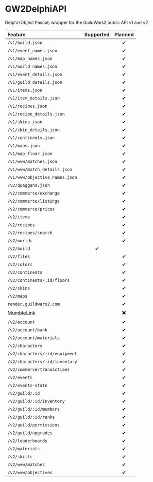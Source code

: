 # GW2DelphiAPI
Delphi (Object Pascal) wrapper for the GuildWars2 public API v1 and v2

| Feature                         | Supported | Planned |
| :------                         | :------:  | :------: |
| `/v1/build.json`                |           | ✔       |
| `/v1/event_names.json`          |           | ✔       |
| `/v1/map_names.json `           |           | ✔       |
| `/v1/world_names.json `         |           | ✔       |
| `/v1/event_details.json `       |           | ✔       |
| `/v1/guild_details.json `       |           | ✔       |
| `/v1/items.json `               |           | ✔       |
| `/v1/item_details.json `        |           | ✔       |
| `/v1/recipes.json `             |           | ✔       |
| `/v1/recipe_details.json `      |           | ✔       |
| `/v1/skins.json `               |           | ✔       |
| `/v1/skin_details.json `        |           | ✔       |
| `/v1/continents.json `          |           | ✔       |
| `/v1/maps.json `                |           | ✔       |
| `/v1/map_floor.json `           |           | ✔       |
| `/v1/wvw/matches.json `         |           | ✔       |
| `/v1/wvw/match_details.json `   |           | ✔       |
| `/v1/wvw/objective_names.json ` |           | ✔       |
| `/v2/quaggans.json `            |           | ✔       |
| `/v2/commerce/exchange`         |           | ✔       |
| `/v2/commerce/listings`         |           | ✔       |
| `/v2/commerce/prices`           |           | ✔       |
| `/v2/items`                     |           | ✔       |
| `/v2/recipes`                   |           | ✔       |
| `/v2/recipes/search`            |           | ✔       |
| `/v2/worlds`                    |           | ✔       |
| `/v2/build`                     | ✔         |         |
| `/v2/files`                     |           | ✔       |
| `/v2/colors`                    |           | ✔       |
| `/v2/continents`                |           | ✔       |
| `/v2/continents/:id/floors`     |           | ✔       |
| `/v2/skins`                     |           | ✔       |
| `/v2/maps`                      |           | ✔       |
| `render.guildwars2.com`         |           | ✔       |
| MumbleLink                      |           | ✖️       |
| `/v2/account`                   |           | ✔       |
| `/v2/account/bank`              |           | ✔       |
| `/v2/account/materials`         |           | ✔       |
| `/v2/characters`                |           | ✔       |
| `/v2/characters/:id/equipment`  |           | ✔       |
| `/v2/characters/:id/inventory`  |           | ✔       |
| `/v2/commerce/transactions`     |           | ✔       |
| `/v2/events`                    |           | ✔       |
| `/v2/events-state`              |           | ✔       |
| `/v2/guild/:id`                 |           | ✔       |
| `/v2/guild/:id/inventory`       |           | ✔       |
| `/v2/guild/:id/members`         |           | ✔       |
| `/v2/guild/:id/ranks`           |           | ✔       |
| `/v2/guild/permissions`         |           | ✔       |
| `/v2/guild/upgrades`            |           | ✔       |
| `/v2/leaderboards`              |           | ✔       |
| `/v2/materials`                 |           | ✔       |
| `/v2/skills`                    |           | ✔       |
| `/v2/wvw/matches`               |           | ✔       |
| `/v2/wvw/objectives`            |           | ✔       |
